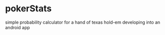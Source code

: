 # pokerStats
simple probability calculator for a hand of texas hold-em
developing into an android app
